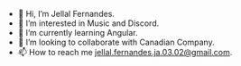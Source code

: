 - 👋 Hi, I’m Jellal Fernandes.
- 👀 I’m interested in Music and Discord.
- 🌱 I’m currently learning Angular.
- 💞️ I’m looking to collaborate with Canadian Company.
- 📫 How to reach me jellal.fernandes.ja.03.02@gmail.com.

<!---
Jellal-Fernandes-001/Jellal-Fernandes-001 is a ✨ special ✨ repository because its `README.md` (this file) appears on your GitHub profile.
You can click the Preview link to take a look at your changes.
--->
